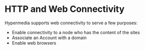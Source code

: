 # HTTP and Web Connectivity

Hypermedia supports web connectivity to serve a few purposes:

- Enable connectivity to a node who has the content of the sites
- Associate an Account with a domain
- Enable web browsers
